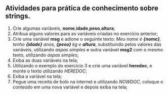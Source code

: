 ## Atividades para prática de conhecimento sobre strings.

1. Crie algumas variáveis, **nome**,**idade**,**peso**,**altura**;
2. Atribua alguns valores para as variáveis criadas no exercício anterior;
3. Crie uma variável **msg** e adione o seguinte texto: *Meu nome é **{nome}**, tenho **{idade}** anos, **{peso}** kg e **altura***, substituindo pelos valores das variáveis, utilizando *aspas simples* e outra variável **msg2** com o mesmo texto, utilizando *aspas simples*;
4. Exiba as duas variáveis na tela;
5. Utilizando o exemplo do exercício 3 e crie uma variável **heredoc**, e monte o texto utilizando *HEREDOC*;
6. Exiba a variável na tela;
7. Pegue uma receita de bolo na internet e utilizando *NOWDOC*, coloque o conteúdo em uma nova variável e depois exiba na tela;
